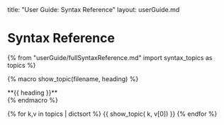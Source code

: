 <frontmatter>
  title: "User Guide: Syntax Reference"
  layout: userGuide.md
</frontmatter>

# Syntax Reference

{% from "userGuide/fullSyntaxReference.md" import syntax_topics as topics %}

{% macro show_topic(filename, heading) %}
<panel type="seamless">
  <div slot="header">
    <md>**{{ heading }}**</md>
    <include src="syntax/{{ filename }}.md#short" />
  </div>
  <div class="indented">
    <include src="syntax/{{ filename }}.md" />
  </div>
</panel>
{% endmacro %}


{% for k,v in topics | dictsort %}
{{ show_topic( k, v[0]) }}
{% endfor %}
